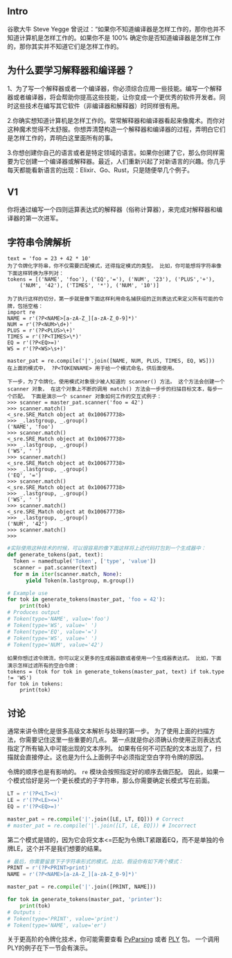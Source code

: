 ## Intro

谷歌大牛 Steve Yegge 曾说过：“如果你不知道编译器是怎样工作的，那你也并不知道计算机是怎样工作的。如果你不是 100% 确定你是否知道编译器是怎样工作的，那你其实并不知道它们是怎样工作的。

## 为什么要学习解释器和编译器？

1、为了写一个解释器或者一个编译器，你必须综合应用一些技能。编写一个解释器或者编译器，将会帮助你提高这些技能，让你变成一个更优秀的软件开发者。同时这些技术在编写其它软件（非编译器和解释器）时同样很有用。

2.你确实想知道计算机是怎样工作的。常常解释器和编译器看起来像魔术。而你对这种魔术觉得不太舒服。你想弄清楚构造一个解释器和编译器的过程，弄明白它们是怎样工作的，弄明白这里面所有的事。

3.你想创建你自己的语言或者是特定领域的语言。如果你创建了它，那么你同样需要为它创建一个编译器或解释器。最近，人们重新兴起了对新语言的兴趣。你几乎每天都能看新语言的出现：Elixir、Go、Rust，只是随便举几个例子。

## V1

你将通过编写一个四则运算表达式的解释器（俗称计算器），来完成对解释器和编译器的第一次进军。



## 字符串令牌解析

```
text = 'foo = 23 + 42 * 10'
为了令牌化字符串，你不仅需要匹配模式，还得指定模式的类型。 比如，你可能想将字符串像下面这样转换为序列对：
tokens = [('NAME', 'foo'), ('EQ','='), ('NUM', '23'), ('PLUS','+'),
    ('NUM', '42'), ('TIMES', '*'), ('NUM', '10')]
```

```
为了执行这样的切分，第一步就是像下面这样利用命名捕获组的正则表达式来定义所有可能的令牌，包括空格：
import re
NAME = r'(?P<NAME>[a-zA-Z_][a-zA-Z_0-9]*)'
NUM = r'(?P<NUM>\d+)'
PLUS = r'(?P<PLUS>\+)'
TIMES = r'(?P<TIMES>\*)'
EQ = r'(?P<EQ>=)'
WS = r'(?P<WS>\s+)'

master_pat = re.compile('|'.join([NAME, NUM, PLUS, TIMES, EQ, WS]))
在上面的模式中， ?P<TOKENNAME> 用于给一个模式命名，供后面使用。
```

```
下一步，为了令牌化，使用模式对象很少被人知道的 scanner() 方法。 这个方法会创建一个 scanner 对象， 在这个对象上不断的调用 match() 方法会一步步的扫描目标文本，每步一个匹配。 下面是演示一个 scanner 对象如何工作的交互式例子：
>>> scanner = master_pat.scanner('foo = 42')
>>> scanner.match()
<_sre.SRE_Match object at 0x100677738>
>>> _.lastgroup, _.group()
('NAME', 'foo')
>>> scanner.match()
<_sre.SRE_Match object at 0x100677738>
>>> _.lastgroup, _.group()
('WS', ' ')
>>> scanner.match()
<_sre.SRE_Match object at 0x100677738>
>>> _.lastgroup, _.group()
('EQ', '=')
>>> scanner.match()
<_sre.SRE_Match object at 0x100677738>
>>> _.lastgroup, _.group()
('WS', ' ')
>>> scanner.match()
<_sre.SRE_Match object at 0x100677738>
>>> _.lastgroup, _.group()
('NUM', '42')
>>> scanner.match()
>>>
```

```python
#实际使用这种技术的时候，可以很容易的像下面这样将上述代码打包到一个生成器中：
def generate_tokens(pat, text):
  Token = namedtuple('Token', ['type', 'value'])
  scanner = pat.scanner(text)
  for m in iter(scanner.match, None):
      yield Token(m.lastgroup, m.group())

# Example use
for tok in generate_tokens(master_pat, 'foo = 42'):
    print(tok)
# Produces output
# Token(type='NAME', value='foo')
# Token(type='WS', value=' ')
# Token(type='EQ', value='=')
# Token(type='WS', value=' ')
# Token(type='NUM', value='42')
```

```
如果你想过滤令牌流，你可以定义更多的生成器函数或者使用一个生成器表达式。 比如，下面演示怎样过滤所有的空白令牌：
tokens = (tok for tok in generate_tokens(master_pat, text) if tok.type != 'WS')
for tok in tokens:
    print(tok)
```

## 讨论

通常来讲令牌化是很多高级文本解析与处理的第一步。 为了使用上面的扫描方法，你需要记住这里一些重要的几点。 第一点就是你必须确认你使用正则表达式指定了所有输入中可能出现的文本序列。 如果有任何不可匹配的文本出现了，扫描就会直接停止。这也是为什么上面例子中必须指定空白字符令牌的原因。

令牌的顺序也是有影响的。 `re` 模块会按照指定好的顺序去做匹配。 因此，如果一个模式恰好是另一个更长模式的子字符串，那么你需要确定长模式写在前面。

```python
LT = r'(?P<LT><)'
LE = r'(?P<LE><=)'
EQ = r'(?P<EQ>=)'

master_pat = re.compile('|'.join([LE, LT, EQ])) # Correct
# master_pat = re.compile('|'.join([LT, LE, EQ])) # Incorrect
```

第二个模式是错的，因为它会将文本<=匹配为令牌LT紧跟着EQ，而不是单独的令牌LE，这个并不是我们想要的结果。

```python
# 最后，你需要留意下子字符串形式的模式。比如，假设你有如下两个模式：
PRINT = r'(?P<PRINT>print)'
NAME = r'(?P<NAME>[a-zA-Z_][a-zA-Z_0-9]*)'

master_pat = re.compile('|'.join([PRINT, NAME]))

for tok in generate_tokens(master_pat, 'printer'):
    print(tok)
# Outputs :
# Token(type='PRINT', value='print')
# Token(type='NAME', value='er')
```



关于更高阶的令牌化技术，你可能需要查看 [PyParsing](http://pyparsing.wikispaces.com/) 或者 [PLY](http://www.dabeaz.com/ply/index.html) 包。 一个调用PLY的例子在下一节会有演示。









